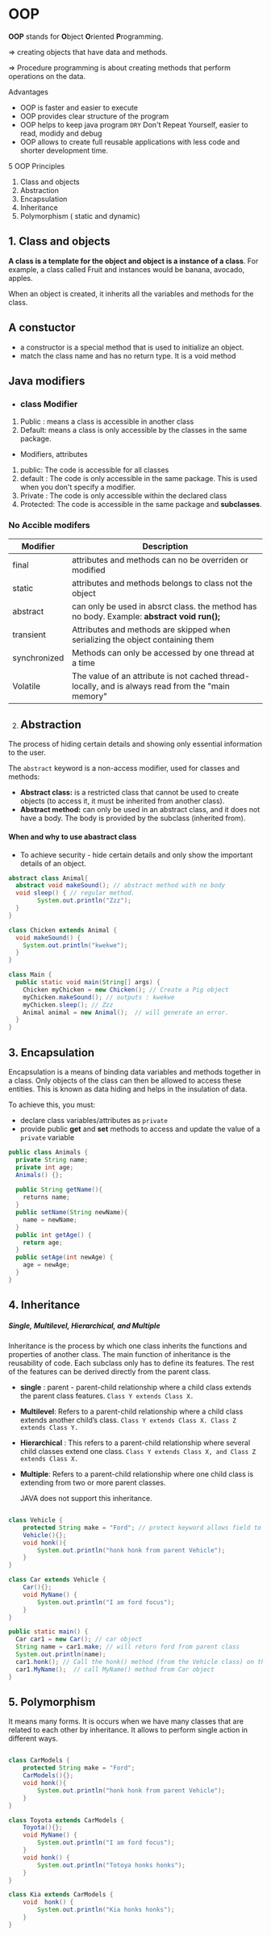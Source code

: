 # **OOP**

**OOP** stands for **O**bject **O**riented **P**rogramming. 

=> creating objects that have data and methods. 

=> Procedure programming is about creating methods that perform operations on the data. 

Advantages

*  OOP is faster and easier to execute
* OOP provides clear structure of the program
* OOP helps to keep java program `DRY` Don't Repeat Yourself, easier to read, modidy and debug
* OOP allows to create full reusable applications with less code and shorter development time.



5 OOP Principles

1. Class and objects
2. Abstraction
3. Encapsulation 
4. Inheritance
5. Polymorphism ( static and dynamic)

## 1. Class and objects

**A class is a template for the object and object is a instance of a class**. For example, a class called Fruit and instances would be banana, avocado, apples. 

When an object is created, it inherits all the variables and methods for the class. 

## **A constuctor**

* a constructor is a special method that is used to initialize an object.  
* match the class name and has no return type. It is a void method



## **Java modifiers**

* ### class Modifier 

1. Public : means a class is accessible in another class
2. Default: means a class is only accessible by the classes in the same package. 

* Modifiers, attributes

1. public: The code is accessible for all classes
2. default : The code is only accessible in the same package. This is used when you don't specify a modifier.
3. Private : The code is only accessible within the declared class
4. Protected: The code is accessible in the same package and **subclasses**.

### **No Accible modifers**

| Modifier     | Description                                                  |
| ------------ | ------------------------------------------------------------ |
| final        | attributes and methods can no be overriden or modified       |
| static       | attributes and methods belongs to class not the object       |
| abstract     | can only be used in absrct class. the method has no body. Example: **abstract void run();** |
| transient    | Attributes and methods are skipped when serializing the object containing them |
| synchronized | Methods can only be accessed by one thread at a time         |
| Volatile     | The value of an attribute is not cached thread-locally, and is always read from the "main memory" |



2. ## Abstraction 

The process of hiding certain details and showing only essential information to the user.

The `abstract` keyword is a non-access modifier, used for classes and methods:

- **Abstract class:** is a restricted class that cannot be used to create objects (to access it, it must be inherited from another class).
- **Abstract method:** can only be used in an abstract class, and it does not have a body. The body is provided by the subclass (inherited from).

#### When and why to use abastract class

* To achieve security - hide certain details and only show the important details of an object.

```java
abstract class Animal{
  abstract void makeSound(); // abstract method with no body
  void sleep() { // regular method. 
		System.out.println("Zzz");
  }
}

class Chicken extends Animal {
  void makeSound() {
    System.out.println("kwekwe");
  }
}

class Main {
  public static void main(String[] args) {
    Chicken myChicken = new Chicken(); // Create a Pig object
    myChicken.makeSound(); // outputs : kwekwe
    myChicken.sleep(); // Zzz
    Animal animal = new Animal();  // will generate an error. 
  }
}
```



## 3. Encapsulation

Encapsulation is a means of binding data variables and methods together in a class. Only objects of the class can then be allowed to access these entities. This is known as data hiding and helps in the insulation of data.

To achieve this, you must:

- declare class variables/attributes as `private`
- provide public **get** and **set** methods to access and update the value of a `private` variable

```java
public class Animals {
  private String name; 
  private int age; 
  Animals() {}; 
  
  public String getName(){
    returns name; 
  }
  public setName(String newName){
    name = newName; 
  }
  public int getAge() {
    return age; 
  }
  public setAge(int newAge) {
    age = newAge; 
  }
}
```



## 4. Inheritance

##### **Single, Multilevel, Hierarchical, and Multiple**

Inheritance is the process by which one class inherits the functions and properties of another class. The main function of inheritance is the reusability of code. Each subclass only has to define its features. The rest of the features can be derived directly from the parent class.

* **single** : parent  -   parent-child relationship where a child class extends the parent class features. `Class Y extends Class X.`

* **Multilevel**: Refers to a parent-child relationship where a child class extends another child’s class. `Class Y extends Class X. Class Z extends Class Y.`

* **Hierarchical** : This refers to a parent-child relationship where several child classes extend one class. `Class Y extends Class X, and Class Z extends Class X.`

* **Multiple**: Refers to a parent-child relationship where one child class is extending from two or more parent classes. 

  JAVA does not support this inheritance.

```java

class Vehicle {
    protected String make = "Ford"; // protect keyword allows field to be accessed by sub classes. 
    Vehicle(){};
    void honk(){
        System.out.println("honk honk from parent Vehicle");
    }
}

class Car extends Vehicle {
    Car(){};
    void MyName() {
        System.out.println("I am ford focus");
    }
}

public static main() {
  Car car1 = new Car(); // car object
  String name = car1.make; // will return ford from parent class
  System.out.println(name);
  car1.honk(); // Call the honk() method (from the Vehicle class) on the car object
  car1.MyName();  // call MyName() method from Car object 
}
```



## 5. Polymorphism 

It means many forms. It is occurs when we have many classes that are related to each other by inheritance. It allows to perform single action in different ways. 

```java

class CarModels {
    protected String make = "Ford";
    CarModels(){};
    void honk(){
        System.out.println("honk honk from parent Vehicle");
    }
}

class Toyota extends CarModels {
    Toyota(){};
    void MyName() {
        System.out.println("I am ford focus");
    }
    void honk() {
        System.out.println("Totoya honks honks");
    }
}

class Kia extends CarModels {
    void  honk() {
        System.out.println("Kia honks honks");
    }
}
```



